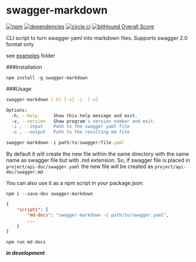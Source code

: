swagger-markdown
================

[![npm][npm-image]][npm-url] [![dependencies][david-image]][david-url] [![circle ci][circleci-image]][circleci-url] [![bitHound Overall Score](https://www.bithound.io/github/syroegkin/swagger-markdown/badges/score.svg)](https://www.bithound.io/github/syroegkin/swagger-markdown)

CLI script to turn swagger yaml into markdown files.
Supports swagger 2.0 format only

see [examples](https://github.com/syroegkin/swagger-markdown/tree/master/examples) folder

###Installation

    npm install -g swagger-markdown

###Usage

```bash
swagger-markdown [-h] [-v] -i  [-o]

Options:
  -h, --help      Show this help message and exit.
  -v, --version   Show program's version number and exit.
  -i , --input    Path to the swagger yaml file
  -o , --output   Path to the resulting md file

```

```javascript
swagger-markdown -i path/to/swagger/file.yaml
```
By default it will create the new file within the same directory with the same name as swagger file but with .md extension.
So, if swagger file is placed in `project/api-doc/swagger.yaml` the new file will be created as `project/api-doc/swagger.md`

You can also use it as a npm script in your package.json:

    npm i --save-dev swagger-markdown
    
```json
{
    "scripts": {
        "md-docs": "swagger-markdown -i path/to/swagger.yaml",
        ...
    }
}
```

    npm run md-docs

***in development***


[npm-url]: https://www.npmjs.com/package/swagger-markdown
[npm-image]: https://img.shields.io/npm/v/swagger-markdown.svg

[david-url]: https://david-dm.org/syroegkin/swagger-markdown
[david-image]: https://img.shields.io/david/syroegkin/swagger-markdown.svg

[circleci-url]: https://circleci.com/gh/syroegkin/swagger-markdown/tree/master
[circleci-image]: https://img.shields.io/circleci/project/syroegkin/swagger-markdown.svg
